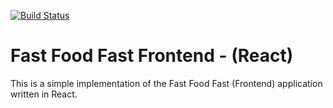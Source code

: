 [![Build Status](https://travis-ci.org/theghostyced/react-fast-food.svg?branch=master)](https://travis-ci.org/theghostyced/react-fast-food)
# Fast Food Fast Frontend - (React)
This is a simple implementation of the Fast Food Fast (Frontend) application written in React.